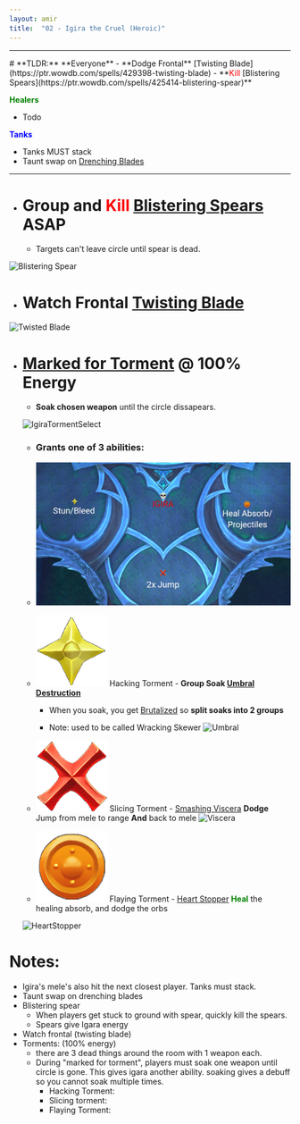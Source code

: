 ```yaml
---
layout: amir
title:  "02 - Igira the Cruel (Heroic)"
---
```


<hr>
# **TLDR:**
**Everyone**
- **Dodge Frontal** [Twisting Blade](https://ptr.wowdb.com/spells/429398-twisting-blade)
- **<span style="color:red">Kill</span> [Blistering Spears](https://ptr.wowdb.com/spells/425414-blistering-spear)**

**<span style="color:Green"> Healers </span>** 
- Todo

**<span style="color:blue"> Tanks </span>** 
- Tanks MUST stack
- Taunt swap on [Drenching Blades]()

<hr>

- # **Group** and **<span style="color:red">Kill</span>** [Blistering Spears](https://ptr.wowdb.com/spells/425414-blistering-spear) ASAP

    - Targets can't leave circle until spear is dead.


![Blistering Spear](https://cloud.stylenmedia.com/apps/sharingpath/michael/10000%20Personal/10000%20References/HoH/Assets/Amir/Igira_BlisteringSpear.gif)

- # **Watch Frontal** [Twisting Blade](https://ptr.wowdb.com/spells/429398-twisting-blade)

![Twisted Blade](https://cloud.stylenmedia.com/apps/sharingpath/michael/10000%20Personal/10000%20References/HoH/Assets/Amir/IgiraTwistedBlade.gif)

- # **[Marked for Torment](https://ptr.wowdb.com/spells/422776-marked-for-torment)** @ 100% Energy

 
    - **Soak chosen weapon** until the circle dissapears. 

    ![IgiraTormentSelect](https://cloud.stylenmedia.com/apps/sharingpath/michael/10000%20Personal/10000%20References/HoH/Assets/Amir/IgiraTormentSelect.gif)
    - ### **Grants** one of 3 abilities:

    - ![Torments](/assets/Igira_Torments.png)


    - <span><img class="icon" src="/assets/star.png"> Hacking Torment - </span> **Group Soak [Umbral Destruction](https://ptr.wowdb.com/spells/416056-umbral-destruction)**

        - When you soak, you get [Brutalized](https://ptr.wowdb.com/spells/429277-brutalized) so **split soaks into 2 groups**
    
        - Note: used to be called Wracking Skewer
    ![Umbral](https://cloud.stylenmedia.com/apps/sharingpath/michael/10000%20Personal/10000%20References/HoH/Assets/Amir/IgiraUmbral.gif)



    - <span><img class="icon" src="/assets/cross.png"> Slicing Torment - </span> [Smashing Viscera](https://ptr.wowdb.com/spells/430482-smashing-viscera)
    **Dodge** Jump from mele to range **And** back to mele
    ![Viscera](https://cloud.stylenmedia.com/apps/sharingpath/michael/10000%20Personal/10000%20References/HoH/Assets/Amir/Viscera.gif)

 


    - <span><img class="icon" src="/assets/circle.png"> Flaying Torment - </span> [Heart Stopper](https://ptr.wowdb.com/spells/426447-heart-stopper)
    **<span style="color:green">Heal</span>** the healing absorb, and dodge the orbs

    ![HeartStopper](https://cloud.stylenmedia.com/apps/sharingpath/michael/10000%20Personal/10000%20References/HoH/Assets/Amir/HeartStopper.gif)


# Notes:
- Igira's mele's also hit the next closest player. Tanks must stack.
- Taunt swap on drenching blades
- Blistering spear
    - When players get stuck to ground with spear, quickly kill the spears.
    - Spears give Igara energy
- Watch frontal (twisting blade)
- Torments: (100% energy)
    - there are 3 dead things around the room with 1 weapon each.
    - During "marked for torment", players must soak one weapon until circle is gone. This gives igara another ability. soaking gives a debuff so you cannot soak multiple times.
        - Hacking Torment:
        - Slicing torment:
        - Flaying Torment: